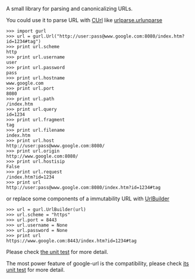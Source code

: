 A small library for parsing and canonicalizing URLs.

You could use it to parse URL with [CUrl](http://code.google.com/p/python-google-url/source/browse/trunk/src/Url.h) like [urlparse.urlunparse](http://pydoc.org/2.5.1/urlparse.html)

```
>>> import gurl
>>> url = gurl.Url("http://user:pass@www.google.com:8080/index.htm?id=1234#tag")
>>> print url.scheme
http
>>> print url.username
user
>>> print url.password
pass
>>> print url.hostname
www.google.com
>>> print url.port
8080
>>> print url.path
/index.htm
>>> print url.query
id=1234
>>> print url.fragment
tag
>>> print url.filename
index.htm
>>> print url.host
http://user:pass@www.google.com:8080/
>>> print url.origin
http://www.google.com:8080/
>>> print url.hostisip
False
>>> print url.request
/index.htm?id=1234
>>> print url
http://user:pass@www.google.com:8080/index.htm?id=1234#tag  
```

or replace some components of a immutability URL with [UrlBuilder](http://code.google.com/p/python-google-url/source/browse/trunk/src/UrlBuilder.h)

```
>>> url = gurl.UrlBuilder(url)
>>> url.scheme = "https"
>>> url.port = 8443
>>> url.username = None
>>> url.password = None
>>> print url
https://www.google.com:8443/index.htm?id=1234#tag
```

Please check [the unit test](http://code.google.com/p/python-google-url/source/browse/trunk/src/tests.py) for more detail.

The most power feature of google-url is the compatibility, please check [its unit test](http://code.google.com/p/google-url/source/browse/trunk/src/url_parse_unittest.cc) for more detail.
